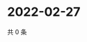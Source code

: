 # 2022-02-27

共 0 条

<!-- BEGIN WEIBO -->
<!-- 最后更新时间 Sun Feb 27 2022 20:06:45 GMT+0800 (China Standard Time) -->

<!-- END WEIBO -->
